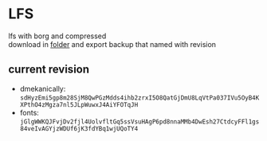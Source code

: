 # LFS

lfs with borg and compressed\
download in [folder](https://miniof.misile.xyz/browser/noa/lfs/) and export backup that named with revision

## current revision

- dmekanically: `sdHyzEmi5gp8m28SjM8QwPGzMdds4ihb2zrxI5O8QatGjDmU8LqVtPa037IVu5OyB4KXPthO4zMgza7nl5JLpWuwxJ4AiYFOTqJH`
- fonts: `jGlgWWKQJFvjDv2fjl4UolvfltGq5ssVsuHAgP6pd8nnaMMb4DwEsh27CtdcyFFl1gs84veIvAGYjzWDUf6jK3fdYBq1wjUQoTY4`

